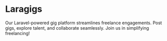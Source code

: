# Laragigs
Our Laravel-powered gig platform streamlines freelance engagements. Post gigs, explore talent, and collaborate seamlessly. Join us in simplifying freelancing!
